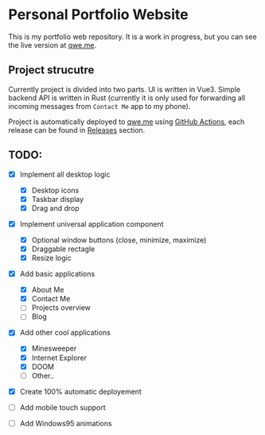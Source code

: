 # Personal Portfolio Website

This is my portfolio web repository. It is a work in progress, but you can see the live version at [qwe.me](https://qwe.me/).

## Project strucutre

Currently project is divided into two parts. UI is written in Vue3. Simple backend API is written in Rust (currently it is only used for forwarding all incoming messages from `Contact Me` app to my phone).

Project is automatically deployed to [qwe.me](https://qwe.me/) using [GitHub Actions](https://github.com/features/actions), each release can be found in [Releases](https://github.com/dk731/portfolio-web/releases) section.

## TODO:

- [x] Implement all desktop logic

  - [x] Desktop icons
  - [x] Taskbar display
  - [x] Drag and drop

- [x] Implement universal application component

  - [x] Optional window buttons (close, minimize, maximize)
  - [x] Draggable rectagle
  - [x] Resize logic

- [x] Add basic applications

  - [x] About Me
  - [x] Contact Me
  - [ ] Projects overview
  - [ ] Blog

- [x] Add other cool applications

  - [x] Minesweeper
  - [x] Internet Explorer
  - [x] DOOM
  - [ ] Other..

- [x] Create 100% automatic deployement

- [ ] Add mobile touch support

- [ ] Add Windows95 animations
